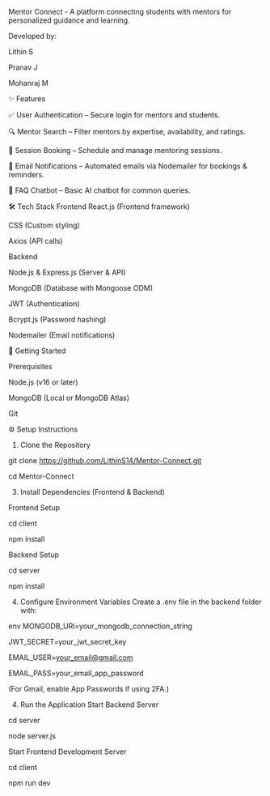 Mentor Connect - 
A platform connecting students with mentors for personalized guidance and learning.

Developed by:

Lithin S

Pranav J

Mohanraj M

✨ Features

✅ User Authentication – Secure login for mentors and students.

🔍 Mentor Search – Filter mentors by expertise, availability, and ratings.

📅 Session Booking – Schedule and manage mentoring sessions.

📧 Email Notifications – Automated emails via Nodemailer for bookings & reminders.

🤖 FAQ Chatbot – Basic AI chatbot for common queries.

🛠 Tech Stack
Frontend
React.js (Frontend framework)

CSS (Custom styling)

Axios (API calls)

Backend

Node.js & Express.js (Server & API)

MongoDB (Database with Mongoose ODM)

JWT (Authentication)

Bcrypt.js (Password hashing)

Nodemailer (Email notifications)

🚀 Getting Started

Prerequisites

Node.js (v16 or later)

MongoDB (Local or MongoDB Atlas)

Git

⚙️ Setup Instructions

1. Clone the Repository

git clone https://github.com/LithinS14/Mentor-Connect.git

cd Mentor-Connect

3. Install Dependencies (Frontend & Backend)

Frontend Setup

cd client

npm install

Backend Setup

cd  server

npm install

4. Configure Environment Variables
Create a .env file in the backend folder with:

env
MONGODB_URI=your_mongodb_connection_string

JWT_SECRET=your_jwt_secret_key

EMAIL_USER=your_email@gmail.com

EMAIL_PASS=your_email_app_password

(For Gmail, enable App Passwords if using 2FA.)

4. Run the Application
Start Backend Server

cd server

node server.js

Start Frontend Development Server

cd client

npm run dev

